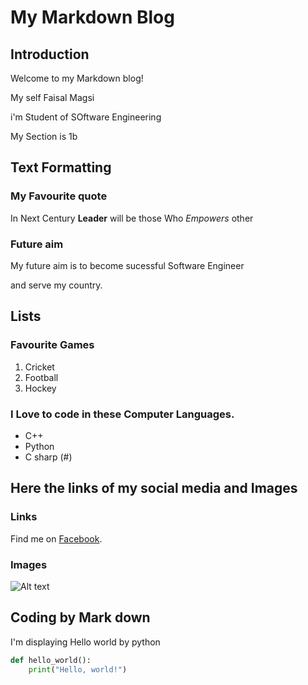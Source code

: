 # My Markdown Blog

## Introduction

Welcome to my Markdown blog! 

My self Faisal Magsi 

i'm Student of SOftware Engineering 

My Section is 1b 

## Text Formatting

### My Favourite quote

 In Next Century **Leader** will be those Who *Empowers* other

### Future aim

My future aim is to become sucessful Software Engineer

and serve my country.

## Lists

### Favourite Games

1. Cricket
2. Football
3. Hockey

### I Love to code in these Computer Languages.

- C++
- Python
- C sharp (#)

## Here the links of my social media and Images

### Links

Find me on  [Facebook](https://www.facebook.com/faisal.magsi.786?mibextid=ZbWKwL).

### Images

![Alt text](https://rare-gallery.com/uploads/posts/1146518-black-monochrome-text-logo-brand-hardstyle-DJs-darkness-screenshot-computer-wallpaper-black-and-white-monochrome-photography-font-album-cover.png "Hard Style" )

## Coding by Mark down

I'm displaying Hello world by python

```Python
def hello_world():
    print("Hello, world!")

